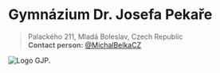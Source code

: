 # **Gymnázium Dr. Josefa Pekaře**

> Palackého 211, Mladá Boleslav, Czech Republic <br />
> **Contact person:** <a href="https://github.com/MichalBelkaCZ">@MichalBelkaCZ</a>

![Logo GJP.](http://www.pekargmb.cz/obr/logomenu.png)
